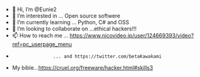 - 👋 Hi, I’m @Eunie2
- 👀 I’m interested in ... Open source softwere
- 🌱 I’m currently learning ... Python, C# and OSS
- 💞️ I’m looking to collaborate on ...ethical hackers!!!
- 📫 How to reach me ... https://www.nicovideo.jp/user/124669393/video?ref=pc_userpage_menu
-                    ... and https://twitter.com/betaKawakami 
- My bible...https://cruel.org/freeware/hacker.html#skills3

<!---
Eunie2/Eunie2 is a ✨ special ✨ repository because its `README.md` (this file) appears on your GitHub profile.
You can click the Preview link to take a look at your changes.
--->
